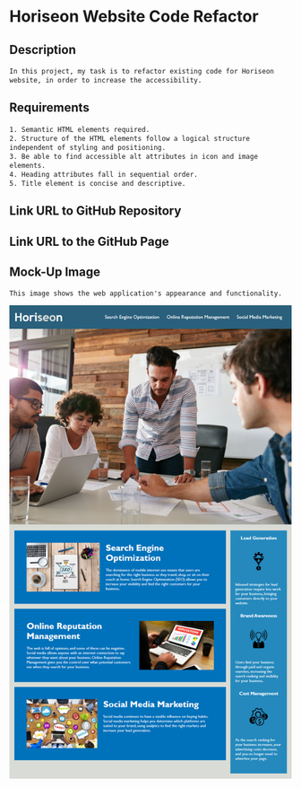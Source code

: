 # Horiseon Website Code Refactor

## Description

    In this project, my task is to refactor existing code for Horiseon website, in order to increase the accessibility.

## Requirements

    1. Semantic HTML elements required.
    2. Structure of the HTML elements follow a logical structure independent of styling and positioning.
    3. Be able to find accessible alt attributes in icon and image elements.
    4. Heading attributes fall in sequential order.
    5. Title element is concise and descriptive.

## Link URL to GitHub Repository

## Link URL to the GitHub Page

## Mock-Up Image
    This image shows the web application's appearance and functionality.
![Horiseon webspage](./assets/images/01-html-css-git-homework-demo.png)



